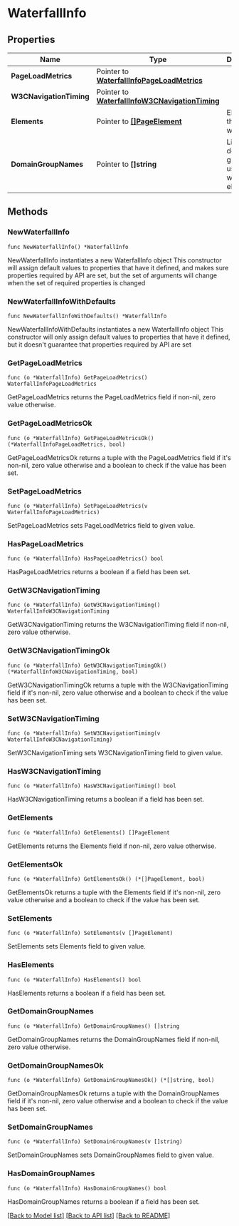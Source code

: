 # WaterfallInfo

## Properties

Name | Type | Description | Notes
------------ | ------------- | ------------- | -------------
**PageLoadMetrics** | Pointer to [**WaterfallInfoPageLoadMetrics**](WaterfallInfoPageLoadMetrics.md) |  | [optional] 
**W3CNavigationTiming** | Pointer to [**WaterfallInfoW3CNavigationTiming**](WaterfallInfoW3CNavigationTiming.md) |  | [optional] 
**Elements** | Pointer to [**[]PageElement**](PageElement.md) | Elements in the waterfall | [optional] 
**DomainGroupNames** | Pointer to **[]string** | List of domain groups used in the waterfall elements | [optional] 

## Methods

### NewWaterfallInfo

`func NewWaterfallInfo() *WaterfallInfo`

NewWaterfallInfo instantiates a new WaterfallInfo object
This constructor will assign default values to properties that have it defined,
and makes sure properties required by API are set, but the set of arguments
will change when the set of required properties is changed

### NewWaterfallInfoWithDefaults

`func NewWaterfallInfoWithDefaults() *WaterfallInfo`

NewWaterfallInfoWithDefaults instantiates a new WaterfallInfo object
This constructor will only assign default values to properties that have it defined,
but it doesn't guarantee that properties required by API are set

### GetPageLoadMetrics

`func (o *WaterfallInfo) GetPageLoadMetrics() WaterfallInfoPageLoadMetrics`

GetPageLoadMetrics returns the PageLoadMetrics field if non-nil, zero value otherwise.

### GetPageLoadMetricsOk

`func (o *WaterfallInfo) GetPageLoadMetricsOk() (*WaterfallInfoPageLoadMetrics, bool)`

GetPageLoadMetricsOk returns a tuple with the PageLoadMetrics field if it's non-nil, zero value otherwise
and a boolean to check if the value has been set.

### SetPageLoadMetrics

`func (o *WaterfallInfo) SetPageLoadMetrics(v WaterfallInfoPageLoadMetrics)`

SetPageLoadMetrics sets PageLoadMetrics field to given value.

### HasPageLoadMetrics

`func (o *WaterfallInfo) HasPageLoadMetrics() bool`

HasPageLoadMetrics returns a boolean if a field has been set.

### GetW3CNavigationTiming

`func (o *WaterfallInfo) GetW3CNavigationTiming() WaterfallInfoW3CNavigationTiming`

GetW3CNavigationTiming returns the W3CNavigationTiming field if non-nil, zero value otherwise.

### GetW3CNavigationTimingOk

`func (o *WaterfallInfo) GetW3CNavigationTimingOk() (*WaterfallInfoW3CNavigationTiming, bool)`

GetW3CNavigationTimingOk returns a tuple with the W3CNavigationTiming field if it's non-nil, zero value otherwise
and a boolean to check if the value has been set.

### SetW3CNavigationTiming

`func (o *WaterfallInfo) SetW3CNavigationTiming(v WaterfallInfoW3CNavigationTiming)`

SetW3CNavigationTiming sets W3CNavigationTiming field to given value.

### HasW3CNavigationTiming

`func (o *WaterfallInfo) HasW3CNavigationTiming() bool`

HasW3CNavigationTiming returns a boolean if a field has been set.

### GetElements

`func (o *WaterfallInfo) GetElements() []PageElement`

GetElements returns the Elements field if non-nil, zero value otherwise.

### GetElementsOk

`func (o *WaterfallInfo) GetElementsOk() (*[]PageElement, bool)`

GetElementsOk returns a tuple with the Elements field if it's non-nil, zero value otherwise
and a boolean to check if the value has been set.

### SetElements

`func (o *WaterfallInfo) SetElements(v []PageElement)`

SetElements sets Elements field to given value.

### HasElements

`func (o *WaterfallInfo) HasElements() bool`

HasElements returns a boolean if a field has been set.

### GetDomainGroupNames

`func (o *WaterfallInfo) GetDomainGroupNames() []string`

GetDomainGroupNames returns the DomainGroupNames field if non-nil, zero value otherwise.

### GetDomainGroupNamesOk

`func (o *WaterfallInfo) GetDomainGroupNamesOk() (*[]string, bool)`

GetDomainGroupNamesOk returns a tuple with the DomainGroupNames field if it's non-nil, zero value otherwise
and a boolean to check if the value has been set.

### SetDomainGroupNames

`func (o *WaterfallInfo) SetDomainGroupNames(v []string)`

SetDomainGroupNames sets DomainGroupNames field to given value.

### HasDomainGroupNames

`func (o *WaterfallInfo) HasDomainGroupNames() bool`

HasDomainGroupNames returns a boolean if a field has been set.


[[Back to Model list]](../README.md#documentation-for-models) [[Back to API list]](../README.md#documentation-for-api-endpoints) [[Back to README]](../README.md)


